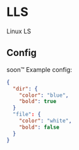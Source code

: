 # LLS
Linux LS

## Config
soon:tm:
Example config:
```json
{
  "dir": {
    "color": "blue",
    "bold": true
  }
  "file": {
    "color": "white",
    "bold": false
  }
}
```
